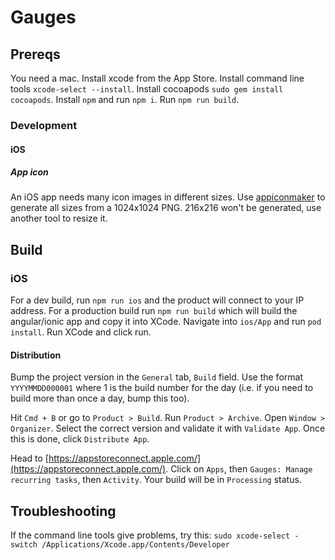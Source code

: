 # Gauges

## Prereqs

You need a mac.
Install xcode from the App Store.
Install command line tools `xcode-select --install`.
Install cocoapods `sudo gem install cocoapods`.
Install `npm` and run `npm i`.
Run `npm run build`.

### Development

#### iOS

##### App icon
An iOS app needs many icon images in different sizes. Use [appiconmaker](https://appiconmaker.co) to generate all sizes from a 1024x1024 PNG. 216x216 won't be generated, use another tool to resize it.

## Build

### iOS

For a dev build, run `npm run ios` and the product will connect to your IP address. For a production build run `npm run build` which will build the angular/ionic app and copy it into XCode. Navigate into `ios/App` and run `pod install`. Run XCode and click run.

#### Distribution

Bump the project version in the `General` tab, `Build` field. Use the format `YYYYMMDD000001` where 1 is the build number for the day (i.e. if you need to build more than once a day, bump this too).

Hit `Cmd + B` or go to `Product > Build`. Run `Product > Archive`. Open `Window > Organizer`. Select the correct version and validate it with `Validate App`. Once this is done, click `Distribute App`.

Head to [https://appstoreconnect.apple.com/](https://appstoreconnect.apple.com/). Click on `Apps`, then `Gauges: Manage recurring tasks`, then `Activity`. Your build will be in `Processing` status.

## Troubleshooting

If the command line tools give problems, try this: `sudo xcode-select -switch /Applications/Xcode.app/Contents/Developer`

